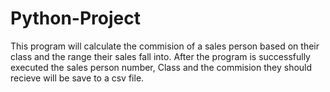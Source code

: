 # Python-Project
This program will calculate the commision of a sales person based on their class and the range their sales fall into.
After the program is successfully executed the sales person number, Class and the commision they should recieve will be
save to a csv file.
